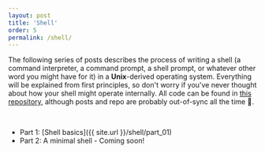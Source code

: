 ```yaml
---
layout: post
title: 'Shell'
order: 5
permalink: /shell/
---
```


The following series of posts describes the process of writing a shell (a command interpreter, a command prompt, a shell prompt, or whatever other word you might have for it) in a **Unix**-derived operating system. Everything will be explained from first principles, so don't worry if you've never thought about how your shell might operate internally. All code can be found in [this repository](https://github.com/DanielSchuette/c_shell), although posts and repo are probably out-of-sync all the time 🤷.

<br>

- Part 1: [Shell basics]({{ site.url }}/shell/part_01)
- Part 2: A minimal shell - Coming soon!
